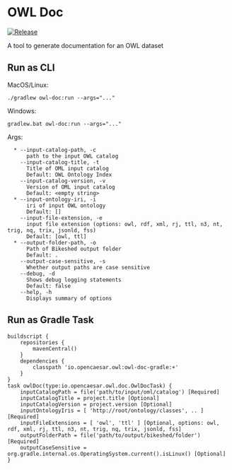 # OWL Doc

[![Release](https://img.shields.io/github/v/tag/opencaesar/owl-tools?label=release)](https://github.com/opencaesar/owl-tools/releases/latest)

A tool to generate documentation for an OWL dataset

## Run as CLI

MacOS/Linux:

```
./gradlew owl-doc:run --args="..."
```
Windows:

```
gradlew.bat owl-doc:run --args="..."
```
Args:

```
  * --input-catalog-path, -c
      path to the input OWL catalog
    --input-catalog-title, -t
      Title of OML input catalog
      Default: OWL Ontology Index
    --input-catalog-version, -v
      Version of OML input catalog
      Default: <empty string>
  * --input-ontology-iri, -i
      iri of input OWL ontology
      Default: []
    --input-file-extension, -e
      input file extension (options: owl, rdf, xml, rj, ttl, n3, nt, trig, nq, trix, jsonld, fss)
      Default: [owl, ttl]
  * --output-folder-path, -o
      Path of Bikeshed output folder
      Default: .
    --output-case-sensitive, -s
      Whether output paths are case sensitive
    --debug, -d
      Shows debug logging statements
      Default: false
    --help, -h
      Displays summary of options
```

## Run as Gradle Task

```
buildscript {
	repositories {
		mavenCentral()
	}
	dependencies {
		classpath 'io.opencaesar.owl:owl-doc-gradle:+'
	}
}
task owlDoc(type:io.opencaesar.owl.doc.OwlDocTask) {
	inputCatalogPath = file('path/to/input/oml/catalog') [Required]
	inputCatalogTitle = project.title [Optional]
	inputCatalogVersion = project.version [Optional]
	inputOntologyIris = [ 'http://root/ontology/classes', .. ]  [Required]
	inputFileExtensions = [ 'owl', 'ttl' ] [Optional, options: owl, rdf, xml, rj, ttl, n3, nt, trig, nq, trix, jsonld, fss]	
	outputFolderPath = file('path/to/output/bikeshed/folder') [Required]
	outputCaseSensitive = org.gradle.internal.os.OperatingSystem.current().isLinux() [Optional]
}
```